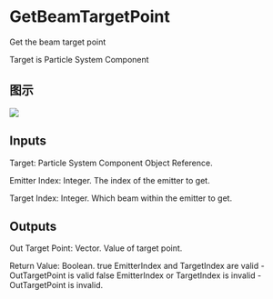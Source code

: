 # GetBeamTargetPoint

Get the beam target point

Target is Particle System Component

## 图示

![]($-20221218-18543511.png)

## Inputs

Target: Particle System Component Object Reference.

Emitter Index: Integer. The index of the emitter to get.

Target Index: Integer. Which beam within the emitter to get.  

## Outputs

Out Target Point: Vector. Value of target point.

Return Value: Boolean. true EmitterIndex and TargetIndex are valid - OutTargetPoint is valid false EmitterIndex or TargetIndex is invalid - OutTargetPoint is invalid.

